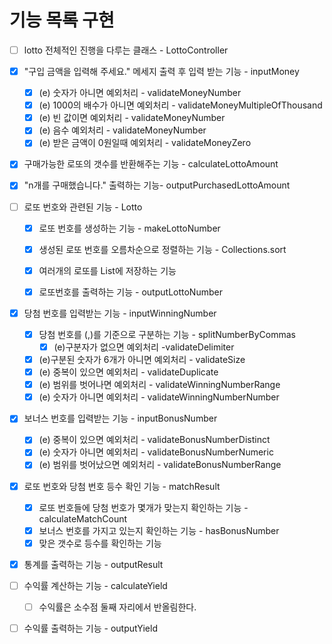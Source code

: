 # 기능 목록 구현
- [ ] lotto 전체적인 진행을 다루는 클래스 - LottoController

- [x] "구입 금액을 입력해 주세요." 메세지 출력 후 입력 받는 기능 - inputMoney
  - [x] (e) 숫자가 아니면 예외처리 - validateMoneyNumber
  - [x] (e) 1000의 배수가 아니면 예외처리 - validateMoneyMultipleOfThousand
  - [x] (e) 빈 값이면 예외처리 - validateMoneyNumber
  - [x] (e) 음수 예외처리 - validateMoneyNumber
  - [x] (e) 받은 금액이 0원일때 예외처리 - validateMoneyZero

- [x] 구매가능한 로또의 갯수를 반환해주는 기능 - calculateLottoAmount
- [x] "n개를 구매했습니다." 출력하는 기능- outputPurchasedLottoAmount

- [ ] 로또 번호와 관련된 기능 - Lotto
  - [x] 로또 번호를 생성하는 기능 - makeLottoNumber
  - [x] 생성된 로또 번호를 오름차순으로 정렬하는 기능 - Collections.sort
  - [x] 여러개의 로또를 List에 저장하는 기능
  - [x] 로또번호를 출력하는 기능 - outputLottoNumber


- [x] 당첨 번호를 입력받는 기능 - inputWinningNumber
  - [x] 당첨 번호를 (,)를 기준으로 구분하는 기능 - splitNumberByCommas
    - [x] (e)구분자가 없으면 예외처리 -validateDelimiter
  - [x] (e)구분된 숫자가 6개가 아니면 예외처리 - validateSize
  - [x] (e) 중복이 있으면 예외처리 - validateDuplicate
  - [x] (e) 범위를 벗어나면 예외처리 - validateWinningNumberRange
  - [x] (e) 숫자가 아니면 예외처리 - validateWinningNumberNumber

- [x] 보너스 번호를 입력받는 기능 - inputBonusNumber
  - [x] (e) 중복이 있으면 예외처리 - validateBonusNumberDistinct
  - [x] (e) 숫자가 아니면 예외처리 - validateBonusNumberNumeric
  - [x] (e) 범위를 벗어났으면 예외처리 - validateBonusNumberRange

- [x] 로또 번호와 당첨 번호 등수 확인 기능 - matchResult
  - [x] 로또 번호들에 당첨 번호가 몇개가 맞는지 확인하는 기능 - calculateMatchCount
  - [x] 보너스 번호를 가지고 있는지 확인하는 기능 - hasBonusNumber
  - [x] 맞은 갯수로 등수를 확인하는 기능

- [x] 통계를 출력하는 기능 - outputResult

- [ ] 수익률 계산하는 기능 - calculateYield
  - [ ] 수익률은 소수점 둘째 자리에서 반올림한다.

- [ ] 수익률 출력하는 기능 - outputYield


 